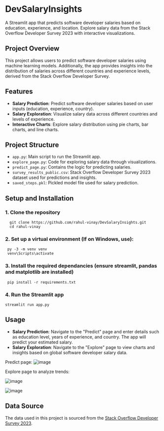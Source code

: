 # DevSalaryInsights


A Streamlit app that predicts software developer salaries based on education, experience, and location. Explore salary data from the Stack Overflow Developer Survey 2023 with interactive visualizations.

## Project Overview

This project allows users to predict software developer salaries using machine learning models. Additionally, the app provides insights into the distribution of salaries across different countries and experience levels, derived from the Stack Overflow Developer Survey.

## Features

- **Salary Prediction**: Predict software developer salaries based on user inputs (education, experience, country).
- **Salary Exploration**: Visualize salary data across different countries and levels of experience.
- **Interactive Charts**: Explore salary distribution using pie charts, bar charts, and line charts.

## Project Structure

- `app.py`: Main script to run the Streamlit app.
- `explore_page.py`: Code for exploring salary data through visualizations.
- `predict_page.py`: Contains the logic for predicting salaries.
- `survey_results_public.csv`: Stack Overflow Developer Survey 2023 dataset used for predictions and insights.
- `saved_steps.pkl`: Pickled model file used for salary prediction.


## Setup and Installation

### 1. Clone the repository

      git clone https://github.com/rahul-vinay/DevSalaryInsights.git
      cd rahul-vinay

### 2. Set up a virtual environment (If on Windows, use):

     py -3 -m venv venv
     venv\Scripts\activate

### 3. Install the required dependancies (ensure streamlit, pandas and matplotlib are installed)

     pip install -r requirements.txt

### 4. Run the Streamlit app

    streamlit run app.py


## Usage

- **Salary Prediction**: Navigate to the "Predict" page and enter details such as education level, years of experience, and country. The app will predict your estimated salary.
- **Salary Exploration**: Navigate to the "Explore" page to view charts and insights based on global software developer salary data.

Predict page:
![image](https://github.com/user-attachments/assets/d74e42d3-439b-4dfc-b6b7-4abe96d28c65)


Explore page to analyze trends:

![image](https://github.com/user-attachments/assets/a1a0f7bb-465f-4354-8bd7-bf609a3d76d4)



![image](https://github.com/user-attachments/assets/4a40123a-5289-4470-875d-226aa92665bb)




## Data Source

The data used in this project is sourced from the [Stack Overflow Developer Survey 2023](https://survey.stackoverflow.co/2023/).


